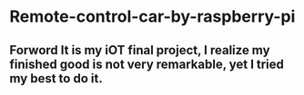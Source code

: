 # Remote-control-car-by-raspberry-pi

<h2 dir=auto><b>Forword</b> It is my iOT final project, I realize my finished good is not very remarkable, yet I tried my best to do it.</h2>
